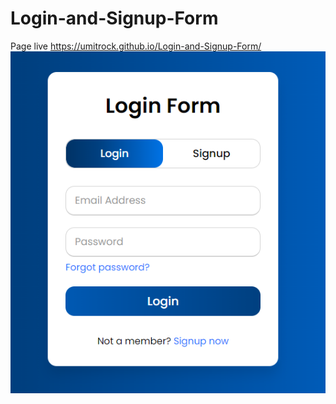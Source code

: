 # Login-and-Signup-Form
Page live https://umitrock.github.io/Login-and-Signup-Form/
<img src="https://github.com/UmitRock/Login-and-Signup-Form/blob/main/page.PNG?raw=true" alt="">
